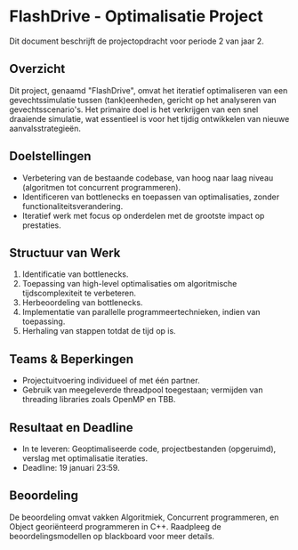 # FlashDrive - Optimalisatie Project

Dit document beschrijft de projectopdracht voor periode 2 van jaar 2. 

## Overzicht

Dit project, genaamd "FlashDrive", omvat het iteratief optimaliseren van een gevechtssimulatie tussen (tank)eenheden, gericht op het analyseren van gevechtsscenario's. Het primaire doel is het verkrijgen van een snel draaiende simulatie, wat essentieel is voor het tijdig ontwikkelen van nieuwe aanvalsstrategieën.

## Doelstellingen

- Verbetering van de bestaande codebase, van hoog naar laag niveau (algoritmen tot concurrent programmeren).
- Identificeren van bottlenecks en toepassen van optimalisaties, zonder functionaliteitsverandering.
- Iteratief werk met focus op onderdelen met de grootste impact op prestaties.

## Structuur van Werk

1. Identificatie van bottlenecks.
2. Toepassing van high-level optimalisaties om algoritmische tijdscomplexiteit te verbeteren.
3. Herbeoordeling van bottlenecks.
4. Implementatie van parallelle programmeertechnieken, indien van toepassing.
5. Herhaling van stappen totdat de tijd op is.

## Teams & Beperkingen

- Projectuitvoering individueel of met één partner.
- Gebruik van meegeleverde threadpool toegestaan; vermijden van threading libraries zoals OpenMP en TBB.

## Resultaat en Deadline

- In te leveren: Geoptimaliseerde code, projectbestanden (opgeruimd), verslag met optimalisatie iteraties.
- Deadline: 19 januari 23:59.

## Beoordeling

De beoordeling omvat vakken Algoritmiek, Concurrent programmeren, en Object georiënteerd programmeren in C++.
Raadpleeg de beoordelingsmodellen op blackboard voor meer details.
